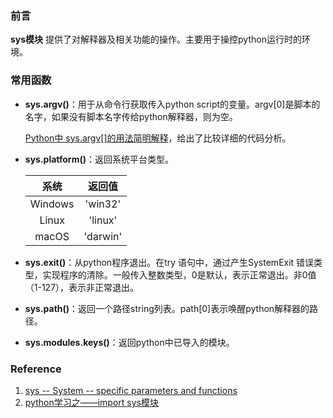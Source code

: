 
### 前言

**sys模块** 提供了对解释器及相关功能的操作。主要用于操控python运行时的环境。

### 常用函数

- **sys.argv()**：用于从命令行获取传入python script的变量。argv[0]是脚本的名字，如果没有脚本名字传给python解释器，则为空。

  [Python中 sys.argv[]的用法简明解释](https://www.cnblogs.com/aland-1415/p/6613449.html)，给出了比较详细的代码分析。

- **sys.platform()**：返回系统平台类型。

  |  系统   |  返回值  |
  | :-----: | :------: |
  | Windows | 'win32'  |
  |  Linux  | 'linux'  |
  |  macOS  | 'darwin' |

- **sys.exit()**：从python程序退出。在try 语句中，通过产生SystemExit 错误类型，实现程序的清除。一般传入整数类型，0是默认，表示正常退出。非0值（1-127），表示非正常退出。

- **sys.path()**：返回一个路径string列表。path[0]表示唤醒python解释器的路径。

- **sys.modules.keys()**：返回python中已导入的模块。



### Reference

1. [sys -- System -- specific parameters and functions](https://docs.python.org/3/library/sys.html)
2. [python学习之——import sys模块](https://blog.csdn.net/u013203733/article/details/72540075?utm_medium=distribute.pc_relevant_t0.none-task-blog-BlogCommendFromMachineLearnPai2-1.nonecase&depth_1-utm_source=distribute.pc_relevant_t0.none-task-blog-BlogCommendFromMachineLearnPai2-1.nonecase)

